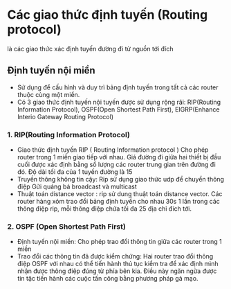 # Các giao thức định tuyến (Routing protocol)
là các giao thức xác định tuyến đường đi từ nguồn tới đích
## Định tuyến nội miền
- Sử dụng để cấu hình và duy trì bảng định tuyến trong tất cả các router thuộc cùng một miền.
- Có 3 giao thức định tuyến nội tuyến được sử dụng rộng rãi: RIP(Routing Information Protocol), OSPF(Open Shortest Path First), EIGRP(Enhance Interio Gateway Routing Protocol)
### 1. RIP(Routing Information Protocol)
- Giao thức định tuyến RIP ( Routing Information protocol ) Cho phép router trong 1 miền giao tiếp với nhau. Giá đường đi giữa hai thiết bị đầu cuối được xác định bằng số lượng các router trung gian trên đường đi đó. Độ dài tối đa của 1 tuyến đường là 15
- Truyền thông không tin cậy: Rip sử dụng giao thức udp để chuyển thông điệp Gửi quảng bá broadcast và multicast
- Thuật toán distance vector : rip sử dung thuật toán distance vector. Các router hàng xóm trao đổi bảng định tuyến cho nhau 30s 1 lần trong các thông điệp rip, mỗi thông điệp chứa tối đa 25 địa chỉ đích tới.
### 2. OSPF (Open Shortest Path First)
- Định tuyến nội miền: Cho phép trao đổi thông tin giữa các router trong 1 miền
 - Trao đổi các thông tin đã được kiểm chứng: Hai router trao đổi thông điệp OSPF với nhau có thể tiến hành thủ tục kiểm tra để xác định mình nhận được thông điệp đúng từ phía bên kia. Điều này ngăn ngừa được tin tặc tiến hành các cuộc tấn công bằng phương pháp gả mạo.
 



